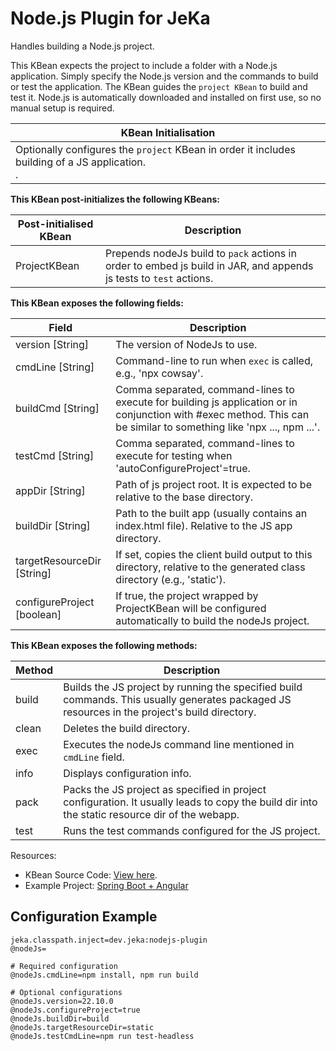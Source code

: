 # Node.js Plugin for JeKa

Handles building a Node.js project.


This KBean expects the project to include a folder with a Node.js application. Simply specify the Node.js version and the commands to build or test the application. The KBean guides the `project KBean` to build and test it.
Node.js is automatically downloaded and installed on first use, so no manual setup is required.


|KBean Initialisation  |
|--------|
|Optionally configures the `project` KBean in order it includes building of a JS application.<br/>. |


**This KBean post-initializes the following KBeans:**

|Post-initialised KBean   |Description  |
|-------|-------------|
|ProjectKBean |Prepends nodeJs build to `pack` actions in order to embed js build in JAR, and appends js tests to `test` actions. |


**This KBean exposes the following fields:**

|Field  |Description  |
|-------|-------------|
|version [String] |The version of NodeJs to use. |
|cmdLine [String] |Command-line to run when `exec` is called, e.g., 'npx cowsay'. |
|buildCmd [String] |Comma separated, command-lines to execute for building js application or in conjunction with #exec method. This can be similar to something like 'npx ..., npm ...'. |
|testCmd [String] |Comma separated, command-lines to execute for testing when 'autoConfigureProject'=true. |
|appDir [String] |Path of js project root. It is expected to be relative to the base directory. |
|buildDir [String] |Path to the built app (usually contains an index.html file). Relative to the JS app directory. |
|targetResourceDir [String] |If set, copies the client build output to this directory, relative to the generated class directory (e.g., 'static'). |
|configureProject [boolean] |If true, the project wrapped by ProjectKBean will be configured automatically to build the nodeJs project. |


**This KBean exposes the following methods:**

|Method  |Description  |
|--------|-------------|
|build |Builds the JS project by running the specified build commands. This usually generates packaged JS resources in the project's build directory. |
|clean |Deletes the build directory. |
|exec |Executes the nodeJs command line mentioned in `cmdLine` field. |
|info |Displays configuration info. |
|pack |Packs the JS project as specified in project configuration. It usually leads to copy the build dir into the static resource dir of the webapp. |
|test |Runs the test commands configured for the JS project. |


Resources:

- KBean Source Code: [View here](src/dev/jeka/plugins/nodejs/NodeJsKBean.java).
- Example Project: [Spring Boot + Angular](https://github.com/jeka-dev/demo-project-springboot-angular/tree/master)

## Configuration Example

```properties
jeka.classpath.inject=dev.jeka:nodejs-plugin
@nodeJs=

# Required configuration
@nodeJs.cmdLine=npm install, npm run build

# Optional configurations
@nodeJs.version=22.10.0
@nodeJs.configureProject=true
@nodeJs.buildDir=build
@nodeJs.targetResourceDir=static
@nodeJs.testCmdLine=npm run test-headless
```
